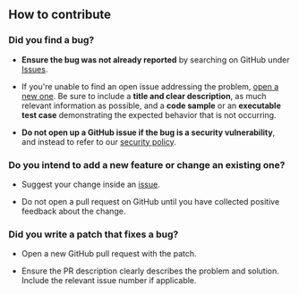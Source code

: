 ## How to contribute

### Did you find a bug?

* **Ensure the bug was not already reported** by searching on GitHub under [Issues](https://github.com/golangci/golangci-lint-action/issues).

* If you're unable to find an open issue addressing the problem, [open a new one](https://github.com/golangci/golangci-lint-action/issues/new).
  Be sure to include a **title and clear description**, as much relevant information as possible,
  and a **code sample** or an **executable test case** demonstrating the expected behavior that is not occurring.

* **Do not open up a GitHub issue if the bug is a security vulnerability**,
  and instead to refer to our [security policy](https://github.com/golangci/golangci-lint-action?tab=security-ov-file).

### Do you intend to add a new feature or change an existing one?

* Suggest your change inside an [issue](https://github.com/golangci/golangci-lint-action/issues).

* Do not open a pull request on GitHub until you have collected positive feedback about the change.

### Did you write a patch that fixes a bug?

* Open a new GitHub pull request with the patch.

* Ensure the PR description clearly describes the problem and solution.
  Include the relevant issue number if applicable.
